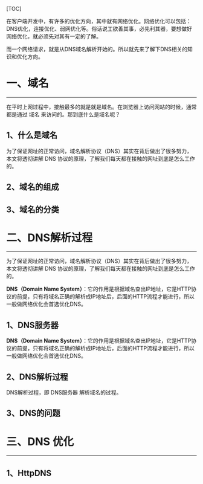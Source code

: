 [TOC]

在客户端开发中，有许多的优化方向，其中就有网络优化。网络优化可以包括：DNS优化，连接优化、弱网优化等。俗话说工欲善其事，必先利其器，要想做好网络优化，就必须先对其有一定的了解。

而一个网络请求，就是从DNS域名解析开始的。所以就先来了解下DNS相关的知识和优化方向。

# 一、域名

------

在平时上网过程中，接触最多的就是就是域名。在浏览器上访问网站的时候，通常都是通过 域名 来访问的。那到底什么是域名呢？

## 1、什么是域名

为了保证网址的正常访问，域名解析协议（DNS）其实在背后做出了很多努力，本文将透彻讲解 DNS 协议的原理，了解我们每天都在接触的网址到底是怎么工作的。

## 2、域名的组成

## 3、域名的分类

# 二、DNS解析过程

------

为了保证网址的正常访问，域名解析协议（DNS）其实在背后做出了很多努力，本文将透彻讲解 DNS 协议的原理，了解我们每天都在接触的网址到底是怎么工作的。

**DNS（Domain Name System）**：它的作用是根据域名查出IP地址，它是HTTP协议的前提，只有将域名正确的解析成IP地址后，后面的HTTP流程才能进行，所以一般做网络优化会首选优化DNS。

## 1、DNS服务器

**DNS（Domain Name System）**：它的作用是根据域名查出IP地址，它是HTTP协议的前提，只有将域名正确的解析成IP地址后，后面的HTTP流程才能进行，所以一般做网络优化会首选优化DNS。

## 2、DNS解析过程

DNS解析过程，即 DNS服务器 解析域名的过程。

## 3、DNS的问题

# 三、DNS 优化

------

## 1、HttpDNS